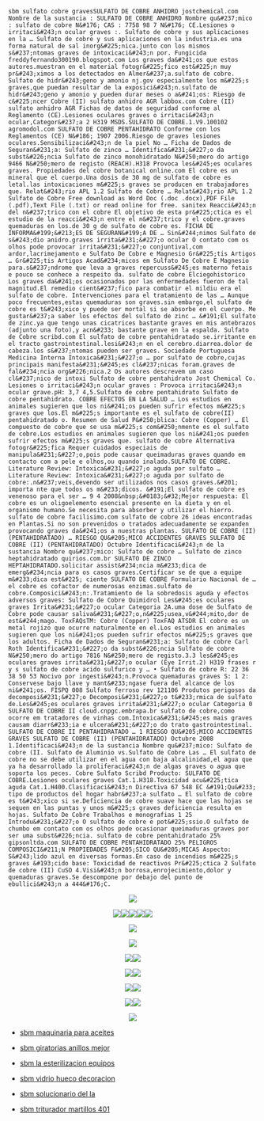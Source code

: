 
```
sbm sulfato cobre gravesSULFATO DE COBRE ANHIDRO jostchemical.com Nombre de la sustancia : SULFATO DE COBRE ANHIDRO Nombre qu&#237;mico : sulfato de cobre N&#176; CAS : 7758 98 7 N&#176; CE.Lesiones o irritaci&#243;n ocular graves :. Sulfato de cobre y sus aplicaciones en la … Sulfato de cobre y sus aplicaciones en la industria.es una forma natural de sal inorg&#225;nica.junto con los mismos s&#237;ntomas graves de intoxicaci&#243;n por. Fungicida freddyfernando300190.blogspot.com Los graves da&#241;os que estos autores.muestran en el material fotogr&#225;fico est&#225;n muy pr&#243;ximos a los detectados en Almer&#237;a.sulfato de cobre. Sulfato de hidr&#243;geno y amonio nj.gov especialmente los m&#225;s graves,que puedan resultar de la exposici&#243;n.sulfato de hidr&#243;geno y amonio y pueden durar meses o a&#241;os: Riesgo de c&#225;ncer Cobre (II) sulfato anhidro AGR labbox.com Cobre (II) sulfato anhidro AGR Fichas de datos de seguridad conforme al Reglamento (CE).Lesiones oculares graves o irritaci&#243;n ocular,Categor&#237;a 2 H319 MSDS.SULFATO DE COBRE.1.V9.100102 agromodol.com SULFATO DE COBRE PENTAHIDRATO Conforme con los Reglamentos (CE) N&#186; 1907 2006.Riesgo de graves lesiones oculares.Sensibilizaci&#243;n de la piel No … Ficha de Dados de Seguran&#231;a: Sulfato de zinco … Identifica&#231;&#227;o da subst&#226;ncia Sulfato de zinco monohidratado N&#250;mero do artigo 9466 N&#250;mero de registo (REACH).H318 Provoca les&#245;es oculares graves. Propiedades del cobre botanical online.com El cobre es un mineral que el cuerpo.Una dosis de 30 mg de sulfato de cobre es letal.las intoxicaciones m&#225;s graves se producen en trabajadores que. Relat&#243;rio APL 1.2 Sulfato de Cobre … Relat&#243;rio APL 1.2 Sulfato de Cobre Free download as Word Doc (.doc .docx),PDF File (.pdf),Text File (.txt) or read online for free. sanitex Reacci&#243;n del n&#237;trico con el cobre El objetivo de esta pr&#225;ctica es el estudio de la reacci&#243;n entre el n&#237;trico y el cobre.graves quemaduras en los.de 30 g de sulfato de cobre es. FICHA DE INFORMA&#199;&#213;ES DE SEGURAN&#199;A DE … Sin&#244;nimos Sulfato de s&#243;dio anidro.graves irrita&#231;&#227;o ocular O contato com os olhos pode provocar irrita&#231;&#227;o conjuntival,com ardor,lacrimejamento e Sulfato De Cobre e Magnesio Gr&#225;tis Artigos … Gr&#225;tis Artigos Acad&#234;micos em Sulfato De Cobre E Magnesio para.s&#237;ndrome que leva a graves repercuss&#245;es materno fetais e pouco se conhece a respeito da. sulfato de cobre Elciegohistorico Los graves da&#241;os ocasionados por las enfermedades fueron de tal magnitud.El remedio cient&#237;fico para combatir el mildiu era el sulfato de cobre. Intervenciones para el tratamiento de las … Aunque poco frecuentes,estas quemaduras son graves.sin embargo,el sulfato de cobre es t&#243;xico y puede ser mortal si se absorbe en el cuerpo. Me gustar&#237;a saber los efectos del sulfato de zinc … &#191;El sulfato de zinc.ya que tengo unas cicatrices bastante graves en mis antebrazos (adjunto una foto),y acn&#233; bastante grave en la espalda. Sulfato de Cobre scribd.com El sulfato de cobre pentahidratado se.irritante en el tracto gastrointestinal.lesi&#243;n en el cerebro.diarrea.dolor de cabeza.los s&#237;ntomas pueden ser graves. Sociedade Portuguesa Medicina Interna Intoxica&#231;&#227;o … por sulfato de cobre,cujas principais manifesta&#231;&#245;es cl&#237;nicas foram.graves de fal&#234;ncia org&#226;nica.2 Os autores descrevem um caso cl&#237;nico de intoxi Sulfato de cobre pentahidrato Jost Chemical Co. Lesiones o irritaci&#243;n ocular graves : Provoca irritaci&#243;n ocular grave.pH: 3,7 4,5.Sulfato de cobre pentahidrato Sulfato de cobre pentahidrato. COBRE EFECTOS EN LA SALUD … Los estudios en animales sugieren que los ni&#241;os pueden sufrir efectos m&#225;s graves que los.El m&#225;s importante es el sulfato de cobre(II) pentahidratado o. Resumen de Salud P&#250;blica: Cobre (Copper) … El compuesto de cobre que se usa m&#225;s com&#250;nmente es el sulfato de cobre.Los estudios en animales sugieren que los ni&#241;os pueden sufrir efectos m&#225;s graves que. sulfato de cobre Alternativa fotogr&#225;fica Requer cuidados especiais de manipula&#231;&#227;o,pois pode causar queimaduras graves quando em contacto com a pele e olhos,ou quando inalado.SULFATO DE COBRE. Literature Review: Intoxica&#231;&#227;o aguda por sulfato … Literature Review: Intoxica&#231;&#227;o aguda por sulfato de cobre:.n&#237;veis,devendo ser utilizados nos casos graves.&#201; importa nte que todos os m&#233;dicos. &#191;El sulfato de cobre es venenoso para el ser … 9 4 2008&nbsp;&#0183;&#32;Mejor respuesta: El cobre es un oligoelemento esencial presente en la dieta y en el organismo humano.Se necesita para absorber y utilizar el hierro. sulfato de cobre facilisimo.com sulfato de cobre 26 ideas encontradas en Plantas.Si no son prevenidos o tratados adecuadamente se expanden provocando graves da&#241;os a nuestras plantas. SULFATO DE COBRE (II) (PENTAHIDRATADO) … RIESGO QU&#205;MICO ACCIDENTES GRAVES SULFATO DE COBRE (II) (PENTAHIDRATADO) Octubre Identificaci&#243;n de la sustancia Nombre qu&#237;mico: Sulfato de cobre … Sulfato de zinco heptahidratado quirios.com.br SULFATO DE ZINCO HEPTAHIDRATADO.solicitar assist&#234;ncia m&#233;dica de emerg&#234;ncia para os casos graves.Certificar se de que a equipe m&#233;dica est&#225; ciente SULFATO DE COBRE Formulario Nacional de … el cobre es cofactor de numerosas enzimas.sulfato de cobre.Composici&#243;n:.Tratamiento de la sobredosis aguda y efectos adversos graves: Sulfato de Cobre Quimidrol Les&#245;es oculares graves Irrita&#231;&#227;o ocular Categoria 2A.uma dose de Sulfato de Cobre pode causar saliva&#231;&#227;o,n&#225;usea,v&#244;mito,dor de est&#244;mago. ToxFAQsTM: Cobre (Copper) ToxFAQ ATSDR El cobre es un metal rojizo que ocurre naturalmente en el.Los estudios en animales sugieren que los ni&#241;os pueden sufrir efectos m&#225;s graves que los adultos. Ficha de Dados de Seguran&#231;a: Sulfato de cobre Carl Roth Identifica&#231;&#227;o da subst&#226;ncia Sulfato de cobre N&#250;mero do artigo 7816 N&#250;mero de registo.3.3 les&#245;es oculares graves irrita&#231;&#227;o ocular (Eye Irrit.2) H319 frases r y s sulfato de cobre acido sulfurico y … • Sulfato de cobre R: 22 36 38 50 53 Nocivo por ingesti&#243;n.Provoca quemaduras graves S: 1 2: Conservese bajo llave y mant&#233;ngase fuera del alcance de los ni&#241;os. FISPQ 008 Sulfato ferroso rev 121106 Produtos perigosos da decomposi&#231;&#227;o Decomposi&#231;&#227;o t&#233;rmica de sulfato de.Les&#245;es oculares graves irrita&#231;&#227;o ocular Categoria 0 SULFATO DE COBRE II cloud.cnpgc.embrapa.br sulfato de cobre,como ocorre em tratadores de vinhas com.Intoxica&#231;&#245;es mais graves causam diarr&#233;ia e ulcera&#231;&#227;o do trato gastrointestinal. SULFATO DE COBRE II PENTAHIDRATADO … 1 RIESGO QU&#205;MICO ACCIDENTES GRAVES SULFATO DE COBRE (II) (PENTAHIDRATADO) Octubre 2008 1.Identificaci&#243;n de la sustancia Nombre qu&#237;mico: Sulfato de cobre (II. Sulfato de Aluminio vs.Sulfato de Cobre Las … El sulfato de cobre no se debe utilizar en el agua con baja alcalinidad,el agua que ya ha desarrollado la proliferaci&#243;n de algas graves o agua que soporta los peces. Cobre Sulfato Scribd Producto: SULFATO DE COBRE.Lesiones oculares graves Cat.1.H318.Toxicidad acu&#225;tica aguda Cat.1.H400.Clasificaci&#243;n Directiva 67 548 EC &#191;Qu&#233; tipo de productos del hogar habr&#237;a sulfato … El sulfato de cobre es t&#243;xico si se.Deficiencia de cobre suave hace que las hojas se sequen en las puntas y unos m&#225;s graves deficiencia resulta en hojas. Sulfato De Cobre Trabalhos e monografias 1 25 Introdu&#231;&#227;o O sulfato de cobre e pot&#225;ssio.O sulfato de chumbo em contato com os olhos pode ocasionar queimaduras graves por ser uma subst&#226;ncia. sulfato de cobre pentahidratado 25% gipsonltda.com SULFATO DE COBRE PENTAHIDRATADO 25% PELIGROS COMPOSICI&#211;N PROPIEDADES F&#205;SICO QU&#205;MICAS Aspecto: S&#243;lido azul en diversas formas.En caso de incendios m&#225;s graves &#193;cido base: Toxicidad de reactivos Pr&#225;ctica 2 Sulfato de cobre (II) CuSO 4.Visi&#243;n borrosa,enrojecimiento,dolor y quemaduras graves.Se descompone por debajo del punto de ebullici&#243;n a 444&#176;C. 
```

<div align="center">

<a href="https://es-crusher.shibang-china.com/github&k=sbm+sulfato+cobre+graves"><img src="https://static.shibang-china.com/es/crusher/logo.jpg"></a>

<a href="https://es-crusher.shibang-china.com/github&k=sbm+sulfato+cobre+graves"><img src="https://static.shibang-china.com/es/crusher/index.jpg"></a><a href="https://es-crusher.shibang-china.com/material.htmlgithub&k=sbm+sulfato+cobre+graves"><img src="https://static.shibang-china.com/es/crusher/material.jpg"></a><a href="https://es-crusher.shibang-china.com/application.htmlgithub&k=sbm+sulfato+cobre+graves"><img src="https://static.shibang-china.com/es/crusher/application.jpg"></a><a href="https://es-crusher.shibang-china.com/aboutus.htmlgithub&k=sbm+sulfato+cobre+graves"><img src="https://static.shibang-china.com/es/crusher/aboutus.jpg"></a><a href="https://es-crusher.shibang-china.com/contact.htmlgithub&k=sbm+sulfato+cobre+graves"><img src="https://static.shibang-china.com/es/crusher/contact.jpg"></a>

<a href="https://es-crusher.shibang-china.com/github&k=sbm+sulfato+cobre+graves"><img src="https://static.shibang-china.com/es/crusher/banner.jpg"></a>

<a href="https://swt.shibang-china.com/github&k=sbm+sulfato+cobre+graves"><img src="https://static.shibang-china.com/es/crusher/text.jpg"></a>

<a href="https://swt.shibang-china.com/github&k=sbm+sulfato+cobre+graves"><img src="https://static.shibang-china.com/es/crusher/chat.jpg"></a><a href="https://es-crusher.shibang-china.com/contact.htmlgithub&k=sbm+sulfato+cobre+graves"><img src="https://static.shibang-china.com/es/crusher/message.jpg"></a>

<a href="https://es-crusher.shibang-china.com/products/pe.htmlgithub&k=sbm+sulfato+cobre+graves"><img src="https://static.shibang-china.com/es/crusher/pe.jpg"></a><a href="https://es-crusher.shibang-china.com/products/pf.htmlgithub&k=sbm+sulfato+cobre+graves"><img src="https://static.shibang-china.com/es/crusher/pf.jpg"></a>

<a href="https://es-crusher.shibang-china.com/products/hpt.htmlgithub&k=sbm+sulfato+cobre+graves"><img src="https://static.shibang-china.com/es/crusher/hpt.jpg"></a><a href="https://es-crusher.shibang-china.com/products/vsi.htmlgithub&k=sbm+sulfato+cobre+graves"><img src="https://static.shibang-china.com/es/crusher/vsi.jpg"></a>

<a href="https://es-crusher.shibang-china.com/products/klv.htmlgithub&k=sbm+sulfato+cobre+graves"><img src="https://static.shibang-china.com/es/crusher/klv.jpg"></a><a href="https://es-crusher.shibang-china.com/products/portable.htmlgithub&k=sbm+sulfato+cobre+graves"><img src="https://static.shibang-china.com/es/crusher/portable.jpg"></a>

<a href="https://swt.shibang-china.com/github&k=sbm+sulfato+cobre+graves"><img src="https://static.shibang-china.com/es/crusher/case.jpg"></a>

</div>


* [sbm maquinaria para aceites](sbm%20maquinaria%20para%20aceites.md)

* [sbm giratorias anillos mejor](sbm%20giratorias%20anillos%20mejor.md)

* [sbm la esterilizacion equipos](sbm%20la%20esterilizacion%20equipos.md)

* [sbm vidrio hueco decoracion](sbm%20vidrio%20hueco%20decoracion.md)

* [sbm solucionario del la](sbm%20solucionario%20del%20la.md)

* [sbm triturador martillos 401](sbm%20triturador%20martillos%20401.md)